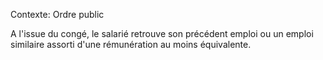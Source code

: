 Contexte: Ordre public

A l'issue du congé, le salarié retrouve son précédent emploi ou un emploi similaire assorti d'une rémunération au moins équivalente.